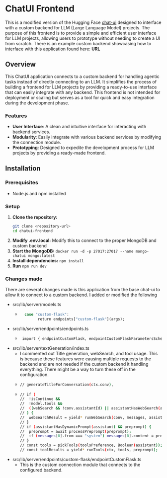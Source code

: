 # ChatUI Frontend

This is a modified version of the Hugging Face [chat-ui](https://github.com/huggingface/chat-ui) designed to interface with a custom backend for LLM (Large Language Model) projects. The purpose of this frontend is to provide a simple and efficient user interface for LLM projects, allowing users to prototype without needing to create a UI from scratch. There is an example custom backend showcasing how to interface with this application found here: __URL__

## Overview

This ChatUI application connects to a custom backend for handling agentic tasks instead of directly connecting to an LLM. It simplifies the process of building a frontend for LLM projects by providing a ready-to-use interface that can easily integrate with any backend. This frontend is not intended for deployment or scaling but serves as a tool for quick and easy integration during the development phase.

### Features

- **User Interface**: A clean and intuitive interface for interacting with backend services.
- **Modularity**: Easily integrate with various backend services by modifying the connection module.
- **Prototyping**: Designed to expedite the development process for LLM projects by providing a ready-made frontend.

## Installation

### Prerequisites

- Node.js and npm installed

### Setup

1. **Clone the repository:**
   ```bash
   git clone <repository-url>
   cd chatui-frontend
2. **Modify .env.local:**
  Modify this to connect to the proper MongoDB and custom backend
3. **Start the MongoDB:**
  ```docker run -d -p 27017:27017 --name mongo-chatui mongo:latest```
4. **Install dependencies:**
  ```npm install```
5. **Run**
  ```npm run dev```



### Changes made
There are several changes made is this application from the base chat-ui to allow it to connect to a custom backend. I added or modified the following
- src/lib/server/models.ts
  * ``` bash 
      case "custom-flask":
            return endpoints["custom-flask"](args);
- src/lib/server/endpoints/endpoints.ts
  *  ``` bash
      import { endpointCustomFlask, endpointCustomFlaskParametersSchema } from "./custom-flask/endpointCustomFlask";
- src/lib/server/textGeneration/index.ts
  * I commented out Title generation, webSearch, and tool usage. This is because these features were causing multiple requests to the backend and are not needed if the custom backend it handling everything. There might be a way to turn these off in the configuration.
  * ``` bash
    // generateTitleForConversation(ctx.conv),
  * ``` bash
    // if (
    // 	!isContinue &&
    // 	!model.tools &&
    // 	((webSearch && !conv.assistantId) || assistantHasWebSearch(assistant))
    // ) {
    // 	webSearchResult = yield* runWebSearch(conv, messages, assistant?.rag);
    // }
    // if (assistantHasDynamicPrompt(assistant) && preprompt) {
    // 	preprompt = await processPreprompt(preprompt);
    // 	if (messages[0].from === "system") messages[0].content = preprompt;
    // }
    // const tools = pickTools(toolsPreference, Boolean(assistant));
    // const toolResults = yield* runTools(ctx, tools, preprompt);
- src/lib/server/endpoints/custom-flask/endpointCustomFlask.ts
  * This is the custom connection module that connects to the configured backend.
